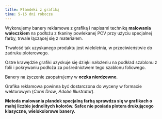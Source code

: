 ```yaml
---
title: Plandeki z grafiką
time: 5-15 dni robocze
---
```



Wykonujemy banery reklamowe z grafiką i napisami techniką **malowania wałeczkiem** 
na podłożu z tkaniny powlekanej PCV przy użyciu specjalnej farby, trwale łączącej się 
z materiałem. 

Trwałość tak uzyskanego produktu jest wieloletnia, w przeciwieństwie do zadruku ploterowego.

Ostre krawędzie grafiki uzyskuje się dzięki nałożeniu na podkład 
szablonu z folii i pokrywaniu podłoża za pośrednictwem tego szablonu foliowego.

Banery na życzenie zaopatrujemy w **oczka nierdzewne**.

Grafika reklamowa powinna być dostarczona do wyceny w formacie wektorowym 
(*Corel Draw*, *Adobe Illustrator*).

**Metoda malowania plandek specjalną farbą sprawdza się w grafikach 
o małej liczbie jednolitych kolorów. Safex nie posiada plotera drukującego 
klasyczne, wielokolorowe banery.**